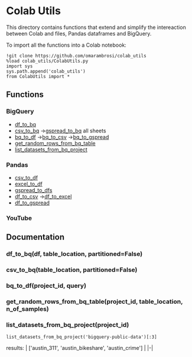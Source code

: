 # Colab Utils
This directory contains functions that extend and simplify the intereaction between Colab and files, Pandas dataframes and BigQuery.

To import all the functions into a Colab notebook:
```colab
!git clone https://github.com/omarambrosi/colab_utils
%load colab_utils/ColabUtils.py
import sys
sys.path.append('colab_utils')
from ColabUtils import *
```

## Functions
### BigQuery
* [df_to_bq](#df_to_bq)
* [csv_to_bq](#csv_to_bq)
->[gspread_to_bq](#gspread_to_bq) all sheets
* [bq_to_df](#bq_to_df)
->[bq_to_csv](#bq_to_csv)
->[bq_to_gspread](#bq_to_gspread)
* [get_random_rows_from_bq_table](#get_random_rows_from_bq_table)
* [list_datasets_from_bq_project](#list_datasets_from_bq_project)

### Pandas
* [csv_to_df](#csv_to_df)
* [excel_to_df](#excel_to_df)
* [gspread_to_dfs](#gspread_to_dfs)
* [df_to_csv](#df_to_csv)
->[df_to_excel](#df_to_excel)
* [df_to_gspread](#df_to_gspread)

### YouTube

## Documentation
### df_to_bq(df, table_location, partitioned=False)
### csv_to_bq(table_location, partitioned=False)
### bq_to_df(project_id, query)
### get_random_rows_from_bq_table(project_id, table_location, n_of_samples)
### list_datasets_from_bq_project(project_id)
```colab
list_datasets_from_bq_project('bigquery-public-data')[:3]
```
results:
| ['austin_311', 'austin_bikeshare', 'austin_crime'] |
|-|
